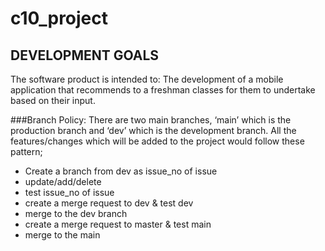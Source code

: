 # c10_project


## DEVELOPMENT GOALS

The software product is intended to:
The development of a mobile application that recommends to a freshman 
classes for them to undertake based on their input.


###Branch Policy:
      There are two main branches, ‘main’ which is the production branch and ‘dev’
      which is the development branch. All the features/changes which will be added to the
      project would follow these pattern;

- Create a branch from dev as issue_no of issue 
- update/add/delete
- test  issue_no of issue
- create a merge request to dev & test dev
- merge to the dev branch
- create a merge request to master & test main
- merge to the main